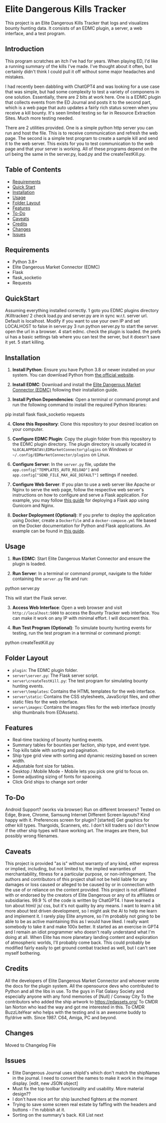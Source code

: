 # Elite Dangerous Kills Tracker

This project is an Elite Dangerous Kills Tracker that logs and visualizes bounty hunting data. It consists of an EDMC plugin, a server, a web interface, and a test program.

## Introduction
This program scratches an itch I've had for years.  When playing ED, I'd like a running summary of the kills I've made.  I've thought about it often, but certainly didn't think I could pull it off without some major headaches and mistakes.

I had recently been dabbling with ChatGPT4 and was looking for a use case that was simple, but had some complexity to test a variety of componens in one solution.
Essentially, there are 2 bits at work here.   One is a EDMC plugin that collects events from the ED Journal and posts it to the second part, which is a web page that auto updates a fairly rich status screen when you receive a kill bounty.  It's seen limited testing so far in Resource Extraction Sites.  Much more testing needed.

There are 2 utilities provided.  One is a simple python http server you can run and host the file.  This is to receive communication and refresh the web page.  The second is a simple test program to create a sample kill and send it to the web server.  This exists for you to test communication to the web page and that your server is working.   All of these programs depend on the url being the same in the server.py, load.py and the createTestKill.py.   

## Table of Contents

- [Requirements](#requirements)
- [Quick Start](#quickstart)
- [Installation](#installation)
- [Usage](#usage)
- [Folder Layout](#folder-layout)
- [Features](#features)
- [To-Do](#to-do)
- [Caveats](#caveats)
- [Credits](#Credits)
- [Changes](#Changes)
- [Issues](#Issues)

## Requirements

- Python 3.8+
- Elite Dangerous Market Connector (EDMC)
- Flask
- flask_socketio
- Requests

## QuickStart
Assuming everything installed correctly.
1 goto you EDMC plugins directory /Killtracker/
2 check load.py and server.py are in sync w.r.t. server url.  Default is localhost.  Modify if you want to use your own IP and set LOCALHOST to false in server.py
3 run python server.py to start the server.  open the url in a browser.
4 start edmc.  check the plugin is loaded.  the prefs ui has a basic settings tab where you can test the server, but it doesn't save it yet.
5 start killing. 


## Installation

1. **Install Python**: Ensure you have Python 3.8 or newer installed on your system. You can download Python from [the official website](https://www.python.org/downloads/).

2. **Install EDMC**: Download and install the [Elite Dangerous Market Connector (EDMC)](https://github.com/EDCD/EDMarketConnector) following their installation guide.

3. **Install Python Dependencies**: Open a terminal or command prompt and run the following command to install the required Python libraries:

pip install flask flask_socketio requests


4. **Clone this Repository**: Clone this repository to your desired location on your computer.

5. **Configure EDMC Plugin**: Copy the plugin folder from this repository to the EDMC plugin directory. The plugin directory is usually located in `%LOCALAPPDATA%\EDMarketConnector\plugins` on Windows or `~/.config/EDMarketConnector/plugins` on Linux.

6. **Configure Server**: In the `server.py` file, update the `app.config["TEMPLATES_AUTO_RELOAD"]` and `app.config["SEND_FILE_MAX_AGE_DEFAULT"]` settings if needed.

7. **Configure Web Server**: If you plan to use a web server like Apache or Nginx to serve the web page, follow the respective web server's instructions on how to configure and serve a Flask application. For example, you may follow [this guide](https://flask.palletsprojects.com/en/2.1.x/deploying/gunicorn/) for deploying a Flask app using Gunicorn and Nginx.

8. **Docker Deployment (Optional)**: If you prefer to deploy the application using Docker, create a `Dockerfile` and a `docker-compose.yml` file based on the Docker documentation for Python and Flask applications. An example can be found in [this guide](https://runnable.com/docker/python/dockerize-your-python-application).

## Usage

1. **Run EDMC**: Start Elite Dangerous Market Connector and ensure the plugin is loaded.

2. **Run Server**: In a terminal or command prompt, navigate to the folder containing the `server.py` file and run:

python server.py

This will start the Flask server.

3. **Access Web Interface**: Open a web browser and visit `http://localhost:5000` to access the Bounty Tracker web interface.  You can make it work on any IP with minimal effort.  I will document this.

4. **Run Test Program (Optional)**: To simulate bounty hunting events for testing, run the test program in a terminal or command prompt:

python createTestKill.py


## Folder Layout

- `plugin`: The EDMC plugin folder.
- `server\server.py`: The Flask server script.
- `server\createTestKill.py`: The test program for simulating bounty hunting events.
- `server\templates`: Contains the HTML templates for the web interface.
- `server\static`: Contains the CSS stylesheets, JavaScript files, and other static files for the web interface.
- `server\images`: Contains the images files for the web interface (mostly ship thumbnails from EDAssets).

## Features

- Real-time tracking of bounty hunting events.
- Summary tables for bounties per faction, ship type, and event type.
- Top kills table with sorting and pagination.
- Ship type grid view with sorting and dynamic resizing based on screen width.
- Adjustable font size for tables.
- Desktop / Mobile Mode - Mobile lets you pick one grid to focus on.
- Some adjusting sizing of fonts for spaceing.
- Click Grid ships to change sort order

## To-Do
 Android Support? (works via browser)
 Run on different browsers?  Tested on Edge, Brave, Chrome, Samsung Internet
 Different Screen layouts? Kind happy with it.
 Preferences screen for plugin? [started]
 Get graphics for other kill types.   Thargoids, Scanners, etc.
 I don't kill traders so I don't know if the other ship types will have working art.  The images are there, but possibly wrong filenames.
 
## Caveats
This project is provided "as is" without warranty of any kind, either express or implied, including, but not limited to, the implied warranties of merchantability, fitness for a particular purpose, or non-infringement.
The authors and contributors of this project shall not be held liable for any damages or loss caused or alleged to be caused by or in connection with the use of or reliance on the content provided.
This project is not affiliated with or endorsed by the creators of Elite Dangerous or any of its affiliates or subsidiaries.
99.9 %  of the code is written by ChatGPT4.  I have learned a ton about html/ js/ css, but it's not quality by any means.
I want to learn a bit more about test driven development, so I might ask the AI to help me learn and implement it.
I rarely play Elite anymore, so I'm probably not going to be able to be as active maintaining this as I would have liked.  I really want somebody to take it and make 100x better.  It started as an exercise in GPT4 and I remain an idiot programmer who doesn't really understand what I'm doing at all.
When Elite has more planetary landing content and exploration of atmospheric worlds, I'll probably come back.  This could probably be modified fairly easily to get ground combat tracked as well, but I can't see myself bothering.


## Credits
All the developers of Elite Dangerous Market Connector and whoever wrote the docs for the plugin system.
All the opensource devs who contributed to Python and all the libs in use.
To the guys in Flat Galaxy Society and especially anyone with any fond memories of [Null] / Conway City
To the contributors who added the ship artwork to https://edassets.org/
To CMDR Ian Norton who lead the way and got me interested in this.
To CMDR BuzzLiteYear who helps with the testing and is an awesome buddy to fly/drive with.  Since 1987.  C64, Amiga, PC and beyond.

## Changes
Moved to Changelog File

## Issues
 - Elite Dangerous Journal uses shipId's which don't match the shipNames in the journal.  I need to convert the names to make it work in the image display.  [edit, new JSON object] 
 - Must fix the top toolbar functionality and usability.  More material design??
 - I don't have nice art for ship launched fighters at the moment
 - Trying to save some screen real estate by faffing with the headers and buttons - I'm rubbish at it.
 - Sorting on the summary's back.  Kill List next

